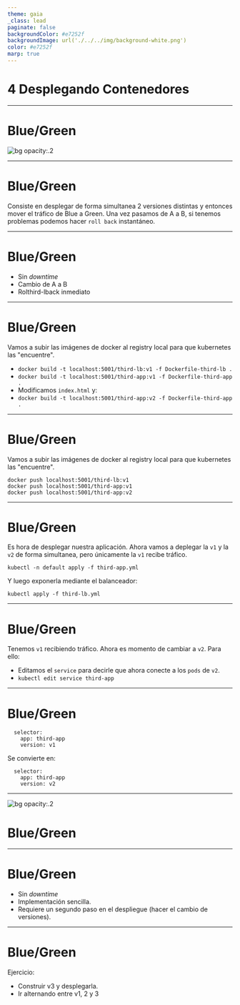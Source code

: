 ```yaml
---
theme: gaia
_class: lead
paginate: false
backgroundColor: #e7252f
backgroundImage: url('./../../img/background-white.png')
color: #e7252f
marp: true
---
```

<!-- _backgroundImage: url('./../../img/background-red.png') -->
<!-- _color: white -->

# 4 Desplegando Contenedores

---
# Blue/Green
![bg opacity:.2](https://i.gifer.com/8H4k.gif)

---
# Blue/Green

Consiste en desplegar de forma simultanea 2 versiones distintas y entonces mover el tráfico de Blue a Green.
Una vez pasamos de A a B, si tenemos problemas podemos hacer `roll back` instantáneo.

---
# Blue/Green

- Sin _downtime_
- Cambio de A a B
- Rolthird-lback inmediato

---
# Blue/Green

Vamos a subir las imágenes de docker al registry local para que kubernetes las "encuentre".

- `docker build -t localhost:5001/third-lb:v1 -f Dockerfile-third-lb .`
- `docker build -t localhost:5001/third-app:v1 -f Dockerfile-third-app .`
- Modificamos `index.html` y:
- `docker build -t localhost:5001/third-app:v2 -f Dockerfile-third-app .`

---
# Blue/Green

Vamos a subir las imágenes de docker al registry local para que kubernetes las "encuentre".

```
docker push localhost:5001/third-lb:v1
docker push localhost:5001/third-app:v1
docker push localhost:5001/third-app:v2
```

---
# Blue/Green

Es hora de desplegar nuestra aplicación. Ahora vamos a deplegar la `v1` y la `v2` de forma simultanea, pero únicamente la `v1` recibe tráfico.

`kubectl -n default apply -f third-app.yml`

Y luego exponerla mediante el balanceador:

`kubectl apply -f third-lb.yml`

---
# Blue/Green

Tenemos `v1` recibiendo tráfico. Ahora es momento de cambiar a `v2`. Para ello:

- Editamos el `service` para decirle que ahora conecte a los `pods` de `v2`.
- `kubectl edit service third-app`

---
# Blue/Green
```
  selector:
    app: third-app
    version: v1
```
Se convierte en:
```
  selector:
    app: third-app
    version: v2
```

---
![bg opacity:.2](https://imagenes.20minutos.es/files/image_656_370/uploads/imagenes/2019/05/21/957237.jpg)
# Blue/Green

---
# Blue/Green
- Sin _downtime_
- Implementación sencilla.
- Requiere un segundo paso en el despliegue (hacer el cambio de versiones).

---
# Blue/Green

Ejercicio:

- Construir v3 y desplegarla.
- Ir alternando entre v1, 2 y 3

